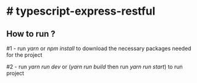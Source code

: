 <html>
  <body>
<h1># typescript-express-restful</h1>
<h2>How to run ?</h2>
<p>#1 - run <i>yarn</i> or <i>npm install</i> to download the necessary packages needed for the project</p>
<p>#2 - run <i>yarn run dev</i> or (<i>yarn run build</i> then run <i>yarn run start</i>)  to run project</p>
  </body>
</html>
